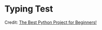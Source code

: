 # Typing Test

Credit: [The Best Python Project for Beginners!](https://www.youtube.com/watch?v=NQ5i1kJAA6Y&t=40s)
